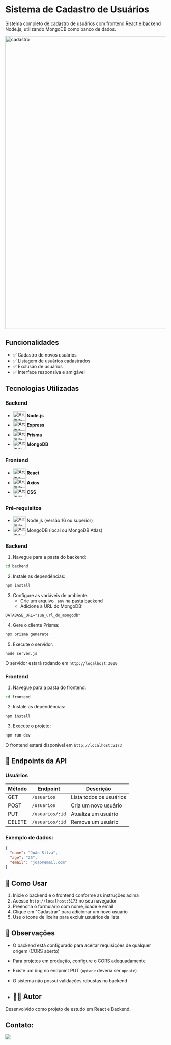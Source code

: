 # Sistema de Cadastro de Usuários

Sistema completo de cadastro de usuários com frontend React e backend Node.js, utilizando MongoDB como banco de dados.

<img width="1872" height="918" alt="cadastro" src="https://github.com/user-attachments/assets/9bb980ac-632a-426c-8ceb-6160c36d5f55" />

## Funcionalidades

- ✅ Cadastro de novos usuários
- ✅ Listagem de usuários cadastrados
- ✅ Exclusão de usuários
- ✅ Interface responsiva e amigável

## Tecnologias Utilizadas

### Backend
- <img align="center" alt="Arthur-Nod" height="30" width="40"  src="https://cdn.jsdelivr.net/gh/devicons/devicon@latest/icons/nodejs/nodejs-original.svg" />  **Node.js** 
- <img align="center" alt="Arthur-Express" height="30" width="40"  src="https://cdn.jsdelivr.net/gh/devicons/devicon@latest/icons/express/express-original-wordmark.svg" /> **Express** 
- <img align="center" alt="Arthur-Prisma" height="30" width="40"  src="https://cdn.jsdelivr.net/gh/devicons/devicon@latest/icons/prisma/prisma-original.svg" /> **Prisma** 
- <img align="center" alt="Arthur-MongoDB" height="30" width="40"  src="https://cdn.jsdelivr.net/gh/devicons/devicon@latest/icons/mongodb/mongodb-plain-wordmark.svg" /> **MongoDB**

### Frontend
- <img align="center" alt="Arthur-React" height="30" width="40"  src="https://cdn.jsdelivr.net/gh/devicons/devicon@latest/icons/react/react-original.svg" /> **React**  
- <img align="center" alt="Arthur-Axios" height="30" width="40"  src="https://cdn.jsdelivr.net/gh/devicons/devicon@latest/icons/axios/axios-plain-wordmark.svg" /> **Axios** 
- <img align="center" alt="Arthur-Css" height="30" width="40"  src="https://cdn.jsdelivr.net/gh/devicons/devicon@latest/icons/css3/css3-original.svg" /> **CSS** 


### Pré-requisitos
- <img align="center" alt="Arthur-Node" height="30" width="40"  src="https://cdn.jsdelivr.net/gh/devicons/devicon@latest/icons/nodejs/nodejs-original.svg" /> Node.js (versão 16 ou superior) 
- <img align="center" alt="Arthur-MongoDB" height="30" width="40"  src="https://cdn.jsdelivr.net/gh/devicons/devicon@latest/icons/mongodb/mongodb-plain-wordmark.svg" /> MongoDB (local ou MongoDB Atlas) 

### Backend

1. Navegue para a pasta do backend:
```bash
cd backend
```

2. Instale as dependências:
```bash
npm install
```

3. Configure as variáveis de ambiente:
   - Crie um arquivo `.env` na pasta backend
   - Adicione a URL do MongoDB:
```env
DATABASE_URL="sua_url_do_mongodb"
```

4. Gere o cliente Prisma:
```bash
npx prisma generate
```

5. Execute o servidor:
```bash
node server.js
```

O servidor estará rodando em `http://localhost:3000`

### Frontend

1. Navegue para a pasta do frontend:
```bash
cd frontend
```

2. Instale as dependências:
```bash
npm install
```

3. Execute o projeto:
```bash
npm run dev
```

O frontend estará disponível em `http://localhost:5173`

## 🔗 Endpoints da API

### Usuários

| Método | Endpoint | Descrição |
|--------|----------|-----------|
| GET | `/usuarios` | Lista todos os usuários |
| POST | `/usuarios` | Cria um novo usuário |
| PUT | `/usuarios/:id` | Atualiza um usuário |
| DELETE | `/usuarios/:id` | Remove um usuário |

### Exemplo de dados:
```json
{
  "name": "João Silva",
  "age": "25",
  "email": "joao@email.com"
}
```

## 🎯 Como Usar

1. Inicie o backend e o frontend conforme as instruções acima
2. Acesse `http://localhost:5173` no seu navegador
3. Preencha o formulário com nome, idade e email
4. Clique em "Cadastrar" para adicionar um novo usuário
5. Use o ícone de lixeira para excluir usuários da lista

## 📝 Observações

- O backend está configurado para aceitar requisições de qualquer origem (CORS aberto)
- Para projetos em produção, configure o CORS adequadamente
- Existe um bug no endpoint PUT (`uptade` deveria ser `update`)
- O sistema não possui validações robustas no backend

- ## 👨‍💻 Autor

Desenvolvido como projeto de estudo em React e Backend.

## Contato:

<a href="https://www.linkedin.com/in/arthur-lima-027581326/" target="_blank"><img src="https://img.shields.io/badge/LinkedIn-0077B5?style=for-the-badge&logo=linkedin&logoColor=white" target="_blank">

